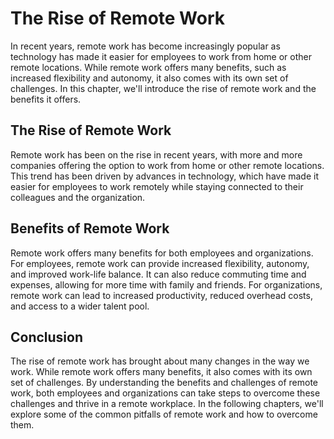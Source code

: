 # The Rise of Remote Work

In recent years, remote work has become increasingly popular as technology has made it easier for employees to work from home or other remote locations. While remote work offers many benefits, such as increased flexibility and autonomy, it also comes with its own set of challenges. In this chapter, we'll introduce the rise of remote work and the benefits it offers.

The Rise of Remote Work
-----------------------

Remote work has been on the rise in recent years, with more and more companies offering the option to work from home or other remote locations. This trend has been driven by advances in technology, which have made it easier for employees to work remotely while staying connected to their colleagues and the organization.

Benefits of Remote Work
-----------------------

Remote work offers many benefits for both employees and organizations. For employees, remote work can provide increased flexibility, autonomy, and improved work-life balance. It can also reduce commuting time and expenses, allowing for more time with family and friends. For organizations, remote work can lead to increased productivity, reduced overhead costs, and access to a wider talent pool.

Conclusion
----------

The rise of remote work has brought about many changes in the way we work. While remote work offers many benefits, it also comes with its own set of challenges. By understanding the benefits and challenges of remote work, both employees and organizations can take steps to overcome these challenges and thrive in a remote workplace. In the following chapters, we'll explore some of the common pitfalls of remote work and how to overcome them.
